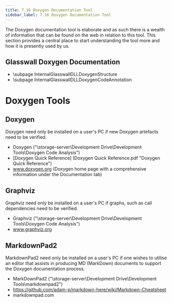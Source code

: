 ```yaml
---
title: 7.16 Doxygen Documentation Tool
sidebar_label: 7.16 Doxygen Documentation Tool
---
```


The Doxygen documentation tool is elaborate and as such there is a
wealth of information that can be found on the web in relation to this
tool.  This section provides a central place to start understanding the
tool more and how it is presently used by us. 

## Glasswall Doxygen Documentation
- \subpage InternalGlasswallDLLDoxygenStructure
- \subpage InternalGlasswallDLLDoxygenCodeAnnotation

# Doxygen Tools

## Doxygen
Doxygen need only be installed on a user's PC if new Doxygen artefacts need to be verified.
- Doxygen ("\\storage-server\Development Drive\Development Tools\Doxygen Code Analysis")
- [Doxygen Quick Reference] (Doxygen Quick Reference.pdf "Doxygen Quick Reference")
- www.doxygen.org (Doxygen home page with a comprehensive information under the Documentation tab)

## Graphviz
Graphviz need only be installed on a user's PC if graphs, such as call dependencies need to be verified.
- Graphviz ("\\storage-server\Development Drive\Development Tools\Doxygen Code Analysis")
- www.graphviz.org

## MarkdownPad2
MarkdownPad2 need only be installed on a user's PC if one wishes to utilise an editor that assists in producing MD (MarkDown) documents to support the Doxygen documentation process.
- MarkDownPad2 ("\\storage-server\Development Drive\Development Tools\markdownpad2")
- https://github.com/adam-p/markdown-here/wiki/Markdown-Cheatsheet
- markdownpad.com